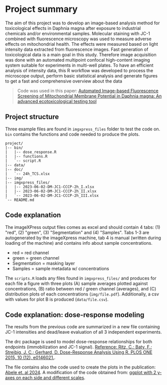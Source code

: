 # Project summary

The aim of this project was to develop an image-based analysis method for toxicological effects in Daphnia magna after exposure to industrial chemicals and/or environmental samples. Molecular staining with JC-1 combined with fluorescence microscopy was used to measure adverse effects on mitochondrial health. The effects were measured based on light intensity data extracted from fluorescence images.  Fast generation of toxicological data is a main goal in this study. Therefore image acquisition was done with an automated multipoint confocal high-content imaging system suitable for experiments in multi-well plates. To have an efficient analysis of intensity data, this R workflow was developed to process the microscope output, perform basic statistical analysis and generate figures to get a fast and comprehensive overview about the data

>Code was used in this paper: [Automated Image-based Fluorescence Screening of Mitochondrial Membrane Potential in Daphnia magna: An advanced ecotoxicological testing tool](https://doi.org/10.1021/acs.est.4c02897)

## Project structure

Three example files are found in `imgxpress_files` folder to test the code on. `bin` contains the functions and code needed to produce the plots.

```
project/
|-- bin/
|   |-- dose_response.R
|   |-- functions.R
|   `-- script.R
|-- data/
|-- doc/
|   `-- 24h_TCS.xlsx
|-- img/
|-- imgxpress_files/
|   |-- 2023-06-02-DM-JC1-CCCP-2h_I.xlsx
|   |-- 2023-06-02-DM-JC1-CCCP-2h_II.xlsx
|   `-- 2023-06-02-DM-JC1-CCCP-2h_III.xlsx
`-- README.md
```


## Code explanation

The imageXPress output files comes as excel and should contain 4 tabs: (1) "red", (2) "green", (3) "Segmentation" and (4) "Samples".
Tabs 1-3 are autogenerated by the imageXpress machine, tab 4 is manual (written during loading of the machine) and contains info about sample concentrations.

+ red = red channel
+ green = green channel
+ Segmentation = masking layer
+ Samples = sample metadata w/ concentrations

The `scripts.R` loads any files found in `imgxpress_files/` and produces for each file a figure with three plots (A) sample averages plotted against concentrations, (B) ratio between red / green channel (averages), and (C) distribution plots of each concentrations (`img/file.pdf`). Additionally, a csv with values for plot B is produced (`data/file.csv`).

## Code explanation: dose-response modeling
The results from the previous code are summarized in a new file containing JC-1 intensities and dead/leave evaluation of all 3 independent experiments.

The drc package is used to model dose-response relationships for both endpoints (immobilization and JC-1 signal). 
[Reference: Ritz, C.; Baty, F.; Streibig, J. C.; Gerhard, D. Dose-Response Analysis Using R. PLOS ONE 2015, 10 (12), e0146021.](https://doi.org/10.1371/journal.pone.0146021).

The file contains also the code used to create the plots in the publication: [Abele et. al 2024](https://doi.org/10.1021/acs.est.4c02897). A modification of the code obtained from: [ggplot with 2 y-axes on each side and different scales](https://stackoverflow.com/questions/3099219/ggplot-with-2-y-axes-on-each-side-and-different-scales).